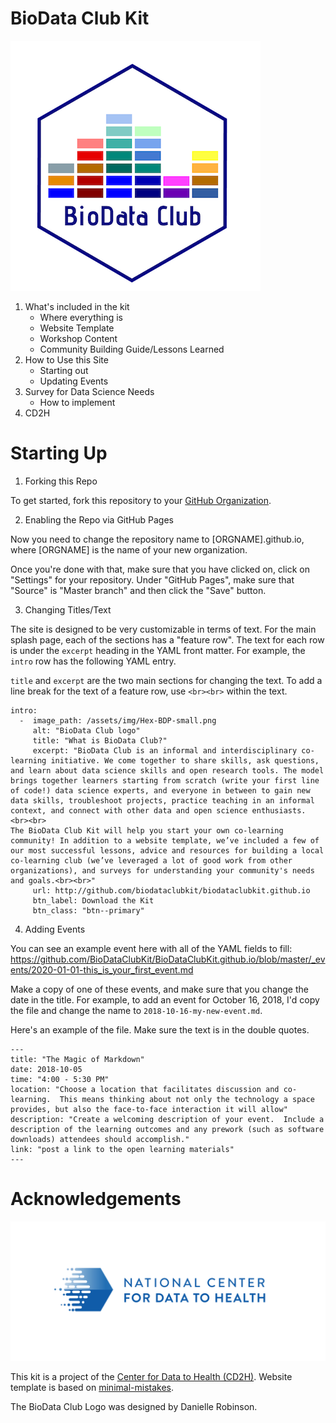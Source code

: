 # BioData Club Kit

![BioData Club Logo](assets/img/Hex-BDP-small.png)

1. What's included in the kit
    + Where everything is
    + Website Template
    + Workshop Content
    + Community Building Guide/Lessons Learned
2. How to Use this Site
    + Starting out
    + Updating Events
3. Survey for Data Science Needs
    + How to implement
4. CD2H


# Starting Up

1. Forking this Repo

To get started, fork this repository to your [GitHub Organization](https://help.github.com/articles/about-organizations/). 

2. Enabling the Repo via GitHub Pages

Now you need to change the repository name to [ORGNAME].github.io, where [ORGNAME] is the name of your new organization.

Once you're done with that, make sure that you have clicked on, click on "Settings" for your repository. Under "GitHub Pages", make sure that "Source" is "Master branch" and then click the "Save" button.

3. Changing Titles/Text

The site is designed to be very customizable in terms of text. For the main splash page, each of the sections has a "feature row". The text for each row is under the `excerpt` heading in the YAML front matter. For example, the `intro` row has the following YAML entry.

`title` and `excerpt` are the two main sections for changing the text. To add a line break for the text of a feature row, use `<br><br>` within the text.

```
intro:
  -  image_path: /assets/img/Hex-BDP-small.png
     alt: "BioData Club logo"
     title: "What is BioData Club?"
     excerpt: "BioData Club is an informal and interdisciplinary co-learning initiative. We come together to share skills, ask questions, and learn about data science skills and open research tools. The model brings together learners starting from scratch (write your first line of code!) data science experts, and everyone in between to gain new data skills, troubleshoot projects, practice teaching in an informal context, and connect with other data and open science enthusiasts. <br><br>
The BioData Club Kit will help you start your own co-learning community! In addition to a website template, we’ve included a few of our most successful lessons, advice and resources for building a local co-learning club (we’ve leveraged a lot of good work from other organizations), and surveys for understanding your community's needs and goals.<br><br>"
     url: http://github.com/biodataclubkit/biodataclubkit.github.io
     btn_label: Download the Kit
     btn_class: "btn--primary"
```

4. Adding Events

You can see an example event here with all of the YAML fields to fill: https://github.com/BioDataClubKit/BioDataClubKit.github.io/blob/master/_events/2020-01-01-this_is_your_first_event.md  

Make a copy of one of these events, and make sure that you change the date in the title. For example, to add an event for October 16, 2018, I'd copy the file and change the name to `2018-10-16-my-new-event.md`. 

Here's an example of the file. Make sure the text is in the double quotes. 

```
---
title: "The Magic of Markdown"
date: 2018-10-05
time: "4:00 - 5:30 PM"
location: "Choose a location that facilitates discussion and co-learning.  This means thinking about not only the technology a space provides, but also the face-to-face interaction it will allow"
description: "Create a welcoming description of your event.  Include a description of the learning outcomes and any prework (such as software downloads) attendees should accomplish."
link: "post a link to the open learning materials"
---
```

# Acknowledgements

![CD2H](assets/img/CD2H-logo.png)

This kit is a project of the [Center for Data to Health (CD2H)](https://ctsa.ncats.nih.gov/cd2h/cd2h-labs/). Website template is based on [minimal-mistakes](https://github.com/mmistakes/minimal-mistakes).

The BioData Club Logo was designed by Danielle Robinson. 

